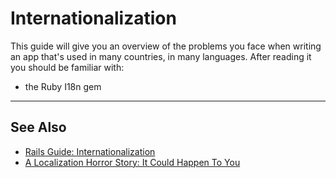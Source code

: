 Internationalization
=======================

This guide will give you an overview
of the problems you face when writing an app
that's used in many countries, in many languages.
After reading it you should be familiar with:

* the Ruby I18n gem 

---------------------------------------------------------------------------


See Also
--------

* [Rails Guide: Internationalization](https://guides.rubyonrails.org/i18n.html)
* [A Localization Horror Story: It Could Happen To You](https://metacpan.org/pod/distribution/Locale-Maketext/lib/Locale/Maketext/TPJ13.pod#A-Localization-Horror-Story:-It-Could-Happen-To-You)
